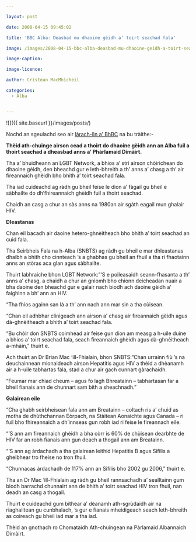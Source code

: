 ```yaml
---

layout: post

date: 2008-04-15 09:45:02

title: 'BBC Alba: Deasbad mu dhaoine gèidh a’ toirt seachad fala'

image: /images/2008-04-15-bbc-alba-deasbad-mu-dhaoine-geidh-a-toirt-seachad-fala.webp

image-caption:

image-licence:

author: Crìstean MacMhìcheil

categories:
  - Alba


---
```


![]({{ site.baseurl }}/images/posts/)

Nochd an sgeulachd seo air [làrach-lìn a&#8217; BhBC][1] na bu tràithe:-

**Thèid ath-chuinge airson cead a thoirt do dhaoine gèidh ann an Alba fuil a thoirt seachad a dheasbad anns a&#8217; Phàrlamaid Dimàirt.**

Tha a&#8217; bhuidheann an LGBT Network, a bhios a&#8217; strì airson chòirichean do dhaoine gèidh, den bheachd gur e leth-bhreith a th&#8217; anns a&#8217; chasg a th&#8217; air fireannaich ghèidh bho bhith a&#8217; toirt seachad fala.

<!--more-->

Tha iad cuideachd ag ràdh gu bheil feise le dìon a&#8217; fàgail gu bheil e sàbhailte do dh&#8217;fhireannaich ghèidh fuil a thoirt seachad.

Chaidh an casg a chur an sàs anns na 1980an air sgàth eagail mun ghalair HIV.

**Dleastanas**

Chan eil bacadh air daoine hetero-ghnèitheach bho bhith a&#8217; toirt seachad an cuid fala.

Tha Seirbheis Fala na h-Alba (SNBTS) ag ràdh gu bheil e mar dhleastanas dhaibh a bhith cho cinnteach &#8217;s a ghabhas gu bheil an fhuil a tha ri fhaotainn anns an stòras aca glan agus sàbhailte.

Thuirt labhraiche bhon LGBT Network:&#8221;&#8216;S e poileasaidh seann-fhasanta a th&#8217; anns a&#8217; chasg, a chaidh a chur an gnìomh bho chionn deicheadan nuair a bha daoine den bheachd gur e galair nach biodh ach daoine gèidh a&#8217; faighinn a bh&#8217; ann an HIV.

&#8220;Tha fhios againn san là a th&#8217; ann nach ann mar sin a tha cùisean.

&#8220;Chan eil adhbhar clinigeach ann airson a&#8217; chasg air fireannaich gèidh agus dà-ghnèitheach a bhith a&#8217; toirt seachad fala.

&#8220;Bu chòir don SNBTS coimhead air feise gun dìon am measg a h-uile duine a bhios a&#8217; toirt seachad fala, seach fireannaich ghèidh agus dà-ghnèitheach a-mhàin,&#8221; thuirt e.

Ach thuirt an Dr Brian Mac &#8216;ill-Fhialain, bhon SNBTS:&#8221;Chan urrainn fiù &#8217;s na deuchainnean mionaideach airson Hepatitis agus HIV a thèid a dhèanamh air a h-uile tabhartas fala, stad a chur air gach cunnart gàrachaidh.

&#8220;Feumar mar chiad cheum &#8211; agus fo lagh Bhreatainn &#8211; tabhartasan far a bheil fianais ann de chunnart sam bith a sheachnadh.&#8221;

**Galairean eile**

&#8220;Cha ghabh seirbheisean fala ann am Breatainn &#8211; coltach ris a&#8217; chuid as motha de dhùthchannan Eòrpach, na Stàitean Aonaichte agus Canada &#8211; ri fuil bho fhireannaich a dh&#8217;innseas gun robh iad ri feise le fireannach eile.

&#8220;&#8216;S ann am fireannaich ghèidh a bha còrr is 60% de chùisean dearbhte de HIV far an robh fianais ann gun deach a thogail ann am Breatainn.

&#8220;&#8216;S ann ag àrdachadh a tha galairean leithid Hepatitis B agus Sifilis a gheibhear tro fheise no tron fhuil.

&#8220;Chunnacas àrdachadh de 117% ann an Sifilis bho 2002 gu 2006,&#8221; thuirt e.

Tha an Dr Mac &#8216;ill-Fhialain ag ràdh gu bheil rannsachadh a&#8217; sealltainn gum biodh barrachd chunnairt ann de bhith a&#8217; toirt seachad HIV tron fhuil, nan deadh an casg a thogail.

Thuirt e cuideachd gum bithear a&#8217; dèanamh ath-sgrùdaidh air na riaghailtean gu cunbhalach, &#8217;s gur e fianais mheidigeach seach leth-bhreith as coireach gu bheil iad mar a tha iad.

Thèid an gnothach ro Chomataidh Ath-chuingean na Pàrlamaid Albannaich Dimàirt.

 [1]: http://www.bbc.co.uk/scotland/alba/naidheachdan/story/2008/04/080415_blood.shtml "Deasbad mu dhaoine gèidh a' toirt seachad fala"
